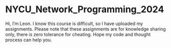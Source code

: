 # NYCU_Network_Programming_2024
Hi, I’m Leon. I know this course is difficult, so I have uploaded my assignments. Please note that these assignments are for knowledge sharing only, there is zero tolerance for cheating. Hope my code and thought process can help you.
